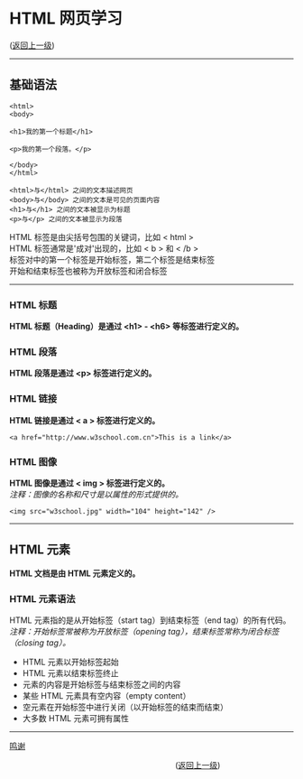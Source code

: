 # HTML 网页学习  
([返回上一级](../README.md))  

---

## 基础语法  
~~~  
<html>
<body>
  
<h1>我的第一个标题</h1>
  
<p>我的第一个段落。</p>
  
</body>
</html>
~~~
~~~
<html>与</html> 之间的文本描述网页  
<body>与</body> 之间的文本是可见的页面内容  
<h1>与</h1> 之间的文本被显示为标题  
<p>与</p> 之间的文本被显示为段落  
~~~  

HTML 标签是由尖括号包围的关键词，比如 &lt; html &gt;  
HTML 标签通常是'成对'出现的，比如 &lt; b &gt; 和 &lt; /b &gt;  
标签对中的第一个标签是开始标签，第二个标签是结束标签  
开始和结束标签也被称为开放标签和闭合标签  
  
---
  
### HTML 标题  
__HTML 标题（Heading）是通过 &lt;h1&gt; - &lt;h6&gt; 等标签进行定义的。__  
### HTML 段落  
__HTML 段落是通过 &lt;p&gt; 标签进行定义的。__  
### HTML 链接  
__HTML 链接是通过 &lt; a &gt; 标签进行定义的。__   
~~~  
<a href="http://www.w3school.com.cn">This is a link</a>
~~~  

### HTML 图像  
__HTML 图像是通过 &lt; img &gt; 标签进行定义的。__  
_注释：图像的名称和尺寸是以属性的形式提供的。_  
~~~  
<img src="w3school.jpg" width="104" height="142" />
~~~

---  


## HTML 元素  
__HTML 文档是由 HTML 元素定义的。__
### HTML 元素语法  
HTML 元素指的是从开始标签（start tag）到结束标签（end tag）的所有代码。  
_注释：开始标签常被称为开放标签（opening tag），结束标签常称为闭合标签（closing tag）。_  

* HTML 元素以开始标签起始
* HTML 元素以结束标签终止
* 元素的内容是开始标签与结束标签之间的内容
* 某些 HTML 元素具有空内容（empty content）
* 空元素在开始标签中进行关闭（以开始标签的结束而结束）
* 大多数 HTML 元素可拥有属性  
  
***  
  
[鸣谢](https://www.cnblogs.com/xudong-bupt/p/3909416.html)  
  
&emsp;&emsp;&emsp;&emsp;&emsp;&emsp;&emsp;&emsp;&emsp;&emsp;&emsp;&emsp;&emsp;&emsp;&emsp;&emsp;&emsp;&emsp;&emsp;&emsp;&emsp;([返回上一级](../README.md))
